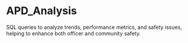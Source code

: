 # APD_Analysis

SQL queries to analyze trends, performance metrics, and safety issues, helping to enhance both officer and community safety.
